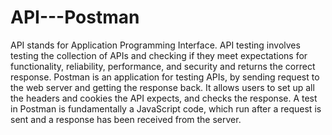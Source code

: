 # API---Postman
API stands for Application Programming Interface.
API testing involves testing the collection of APIs and checking if they meet expectations for functionality, reliability, performance, and security and returns the correct response.
Postman is an application for testing APIs, by sending request to the web server and getting the response back.
It allows users to set up all the headers and cookies the API expects, and checks the response.
A test in Postman is fundamentally a JavaScript code, which run after a request is sent and a response has been received from the server.
